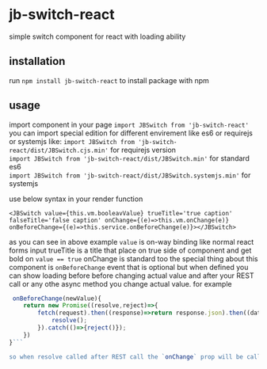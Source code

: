 # jb-switch-react

simple switch component for react with loading ability

## installation

run `npm install jb-switch-react` to install package with npm

## usage

import component in your page `import JBSwitch from 'jb-switch-react'`
you can import special edition for different envirement like es6 or requirejs or systemjs like:
`import JBSwitch from 'jb-switch-react/dist/JBSwitch.cjs.min'` for requirejs version  
`import JBSwitch from 'jb-switch-react/dist/JBSwitch.min'` for standard es6  
`import JBSwitch from 'jb-switch-react/dist/JBSwitch.systemjs.min'` for systemjs  

use below syntax in your render function

`<JBSwitch value={this.vm.booleavValue} trueTitle='true caption' falseTitle='false caption' onChange={(e)=>this.vm.onChange(e)} onBeforeChange={(e)=>this.service.onBeforeChange(e)}></JBSwitch>`

as you can see in above example `value` is on-way binding like normal react forms input trueTitle is a title that place on true side of component and get bold on `value == true` onChange is standard too
the special thing about this component is `onBeforeChange` event that is optional but when defined you can show loading before before changing actual value and after your REST call or any othe async method you change actual value.
for example

```javascript
 onBeforeChange(newValue){
    return new Promise((resolve,reject)=>{
        fetch(request).then((response)=>return response.json).then((data)=>{
            resolve();
        }).catch(()=>{reject()});
    })
}```

so when resolve called after REST call the `onChange` prop will be called.
